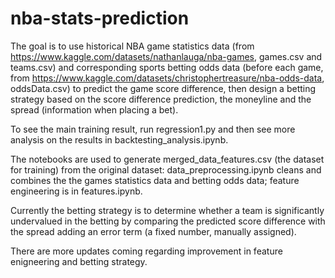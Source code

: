 # nba-stats-prediction
The goal is to use historical NBA game statistics data (from https://www.kaggle.com/datasets/nathanlauga/nba-games, games.csv and teams.csv) and corresponding sports betting odds data (before each game, from https://www.kaggle.com/datasets/christophertreasure/nba-odds-data, oddsData.csv) to predict the game score difference, then design a betting strategy based on the score difference prediction, the moneyline and the spread (information when placing a bet). 

To see the main training result, run regression1.py and then see more analysis on the results in backtesting_analysis.ipynb.

The notebooks are used to generate merged_data_features.csv (the dataset for training) from the original dataset: data_preprocessing.ipynb cleans and combines the the games statistics data and betting odds data; feature engineering is in features.ipynb.

Currently the betting strategy is to determine whether a team is significantly undervalued in the betting by comparing the predicted score difference with the spread adding an error term (a fixed number, manually assigned). 

There are more updates coming regarding improvement in feature enigneering and betting strategy.
